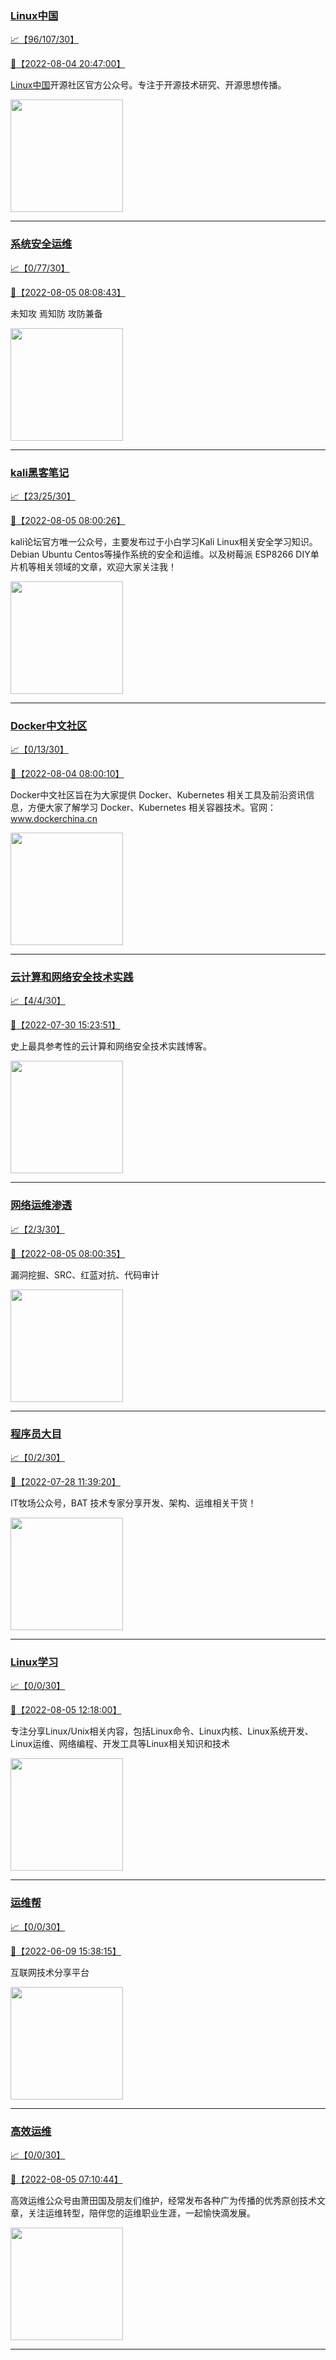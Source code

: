 
### [Linux中国](http://wechat.doonsec.com/wechat_echarts/?biz=MjM5NjQ4MjYwMQ==)

[:chart_with_upwards_trend:【96/107/30】](http://wechat.doonsec.com/wechat_echarts/?biz=MjM5NjQ4MjYwMQ==)

[:camera_flash:【2022-08-04 20:47:00】](https://mp.weixin.qq.com/s?__biz=MjM5NjQ4MjYwMQ==&mid=2664661688&idx=4&sn=948644fcfbbe89179cbabcd0c6bec242&chksm=bdcfb9fe8ab830e8b2240e236801e516dc4505dc5a9b65966053489ee29ec80ed1a906dcacc1&scene=27&key=34dffaff59c91f39158096d94b52ba23faa2bec1d7bab62c9b3a270a852cfb0b962ec1150f4fe0e202da019a05a39f9e7203a0ad448b27dec3170896827b270c6177c3fa67761aa1d0991cb0ca303e5c6ed4d77dfca8a0444d2c7f59d646959079ac10d21e659c9d01cc8be6ce358ebf3f575ff51741debd376cf7a44f4a14f2&ascene=15&uin=MTA3Mzc3OTIzNQ%3D%3D&devicetype=Windows+Server+2016+x64&version=63070517&lang=zh_CN&session_us=gh_b9dc2f1a0f41&exportkey=AZnWPQu%2FM%2FPkxK9lD7Oy5Gk%3D&acctmode=0&pass_ticket=KOh1GwPxUz2UuONksGyrKqnZrNy3wgAvx3HUjLJRhiKJaQuFe%2B7LHXE36ZqNv550&wx_header=0&fontgear=2&scene=27#wechat_redirect)

[Linux中国](https://linux.cn/)开源社区官方公众号。专注于开源技术研究、开源思想传播。

<img align="top" width="180" src="http://open.weixin.qq.com/qr/code?username=gh_52ef55f8adfd" alt="" />

---


### [系统安全运维](http://wechat.doonsec.com/wechat_echarts/?biz=Mzk0NjE0NDc5OQ==)

[:chart_with_upwards_trend:【0/77/30】](http://wechat.doonsec.com/wechat_echarts/?biz=Mzk0NjE0NDc5OQ==)

[:camera_flash:【2022-08-05 08:08:43】](https://mp.weixin.qq.com/s?__biz=Mzk0NjE0NDc5OQ==&mid=2247506855&idx=1&sn=563506565571f1784ad1cb24008bcc06&chksm=c30808d7f47f81c11b8c5f13ce3a0cc14053a77333a251cd6b2d6ba40dc9296074ae3ffd055e&scene=27#wechat_redirect)

未知攻 焉知防 攻防兼备

<img align="top" width="180" src="http://open.weixin.qq.com/qr/code?username=gh_2c298b630170" alt="" />

---


### [kali黑客笔记](http://wechat.doonsec.com/wechat_echarts/?biz=MzkxMzIwNTY1OA==)

[:chart_with_upwards_trend:【23/25/30】](http://wechat.doonsec.com/wechat_echarts/?biz=MzkxMzIwNTY1OA==)

[:camera_flash:【2022-08-05 08:00:26】](https://mp.weixin.qq.com/s?__biz=MzkxMzIwNTY1OA==&mid=2247489882&idx=1&sn=26830d9f2ab6d482dc972d2df2ab2acb&chksm=c10069aff677e0b9235b9c63cc4d0bb59ffc2f232fa5980ab9f8b6e529652ab6bc7f0d2aa751&scene=27#wechat_redirect)

kali论坛官方唯一公众号，主要发布过于小白学习Kali Linux相关安全学习知识。Debian Ubuntu Centos等操作系统的安全和运维。以及树莓派 ESP8266 DIY单片机等相关领域的文章，欢迎大家关注我！

<img align="top" width="180" src="http://open.weixin.qq.com/qr/code?username=gh_fbcaf351ddc1" alt="" />

---


### [Docker中文社区](http://wechat.doonsec.com/wechat_echarts/?biz=MzI1NzI5NDM4Mw==)

[:chart_with_upwards_trend:【0/13/30】](http://wechat.doonsec.com/wechat_echarts/?biz=MzI1NzI5NDM4Mw==)

[:camera_flash:【2022-08-04 08:00:10】](https://mp.weixin.qq.com/s?__biz=MzI1NzI5NDM4Mw==&mid=2247492528&idx=1&sn=e929b9ddb79875cd87eab9b466b2f04f&chksm=ea1b0af0dd6c83e638ae95763532951011735a4842371c16cbf64571ce0938375d47fb0440c4&scene=27#wechat_redirect)

Docker中文社区旨在为大家提供 Docker、Kubernetes 相关工具及前沿资讯信息，方便大家了解学习 Docker、Kubernetes 相关容器技术。官网：www.dockerchina.cn

<img align="top" width="180" src="http://open.weixin.qq.com/qr/code?username=gh_8620cb9f61a5" alt="" />

---


### [云计算和网络安全技术实践](http://wechat.doonsec.com/wechat_echarts/?biz=MzA3MjM5MDc2Nw==)

[:chart_with_upwards_trend:【4/4/30】](http://wechat.doonsec.com/wechat_echarts/?biz=MzA3MjM5MDc2Nw==)

[:camera_flash:【2022-07-30 15:23:51】](https://mp.weixin.qq.com/s?__biz=MzA3MjM5MDc2Nw==&mid=2650747014&idx=1&sn=fb0bc7ce1b2e8e1ff1b570f06affccd0&chksm=87149186b06318902a3aa9707e62014a44502fb5337f90a60f3a2bce59c8de34965a153e92a1&scene=27#wechat_redirect)

史上最具参考性的云计算和网络安全技术实践博客。

<img align="top" width="180" src="http://open.weixin.qq.com/qr/code?username=gh_34d6b0cb5633" alt="" />

---


### [网络运维渗透](http://wechat.doonsec.com/wechat_echarts/?biz=MzA3MjMxODUwNg==)

[:chart_with_upwards_trend:【2/3/30】](http://wechat.doonsec.com/wechat_echarts/?biz=MzA3MjMxODUwNg==)

[:camera_flash:【2022-08-05 08:00:35】](https://mp.weixin.qq.com/s?__biz=MzA3MjMxODUwNg==&mid=2247485264&idx=1&sn=66933bfffa46f39487b542df86af5d04&chksm=9f216c15a856e503f176979b87261f5b05e3d38cbb46a480c7a6a6c6678d5f8b1108851c6c61&scene=27#wechat_redirect)

漏洞挖掘、SRC、红蓝对抗、代码审计

<img align="top" width="180" src="http://open.weixin.qq.com/qr/code?username=gh_304f5239b3b0" alt="" />

---


### [程序员大目](http://wechat.doonsec.com/wechat_echarts/?biz=MzI4ODQ3NjE2OA==)

[:chart_with_upwards_trend:【0/2/30】](http://wechat.doonsec.com/wechat_echarts/?biz=MzI4ODQ3NjE2OA==)

[:camera_flash:【2022-07-28 11:39:20】](https://mp.weixin.qq.com/s?__biz=MzI4ODQ3NjE2OA==&mid=2247499792&idx=1&sn=cd519434a091a6fefd6689d1b8a0364b&chksm=ec3f5d77db48d461a41dbde1d047417f746305ef316cae60d67619de28259b79d6e8e703e0fe&scene=27#wechat_redirect)

IT牧场公众号，BAT 技术专家分享开发、架构、运维相关干货！

<img align="top" width="180" src="http://open.weixin.qq.com/qr/code?username=gh_e6849e368b5f" alt="" />

---


### [Linux学习](http://wechat.doonsec.com/wechat_echarts/?biz=MzI4MDEwNzAzNg==)

[:chart_with_upwards_trend:【0/0/30】](http://wechat.doonsec.com/wechat_echarts/?biz=MzI4MDEwNzAzNg==)

[:camera_flash:【2022-08-05 12:18:00】](https://mp.weixin.qq.com/s?__biz=MzI4MDEwNzAzNg==&mid=2649457835&idx=1&sn=f8d8fcf9eb35c0fcd321e970e4eae621&chksm=f3a2a5d8c4d52ccee7d2d21a0e42cb940e6dd42b12425661c362ae15cde13c5c6ab03f830fc2&scene=27#wechat_redirect)

专注分享Linux/Unix相关内容，包括Linux命令、Linux内核、Linux系统开发、Linux运维、网络编程、开发工具等Linux相关知识和技术

<img align="top" width="180" src="http://open.weixin.qq.com/qr/code?username=gh_cb990d3ccd5f" alt="" />

---


### [运维帮](http://wechat.doonsec.com/wechat_echarts/?biz=MzA3MzYwNjQ3NA==)

[:chart_with_upwards_trend:【0/0/30】](http://wechat.doonsec.com/wechat_echarts/?biz=MzA3MzYwNjQ3NA==)

[:camera_flash:【2022-06-09 15:38:15】](https://mp.weixin.qq.com/s?__biz=MzA3MzYwNjQ3NA==&mid=2651301005&idx=1&sn=591c720a722d1091269049b822fa468b&chksm=84ff70a8b388f9beca2bbd95f4aa3fe7cb5fcb95b2b822a01b29b2a778b1a50d3ae19a0f9b3b&scene=27&key=3820ae6439ecdd67569d451dccff2df72725e4e22c34cf0a6ddd9a37045228bd9e958856d57127a3f0f2522acca0e50d1b9db03eea86dde0680fbf05e411e63a283bfecaed40196b0ed89737b29cc623c841187edc0bd2d4550f25978018b7b304803ce91e21d90c852d7aba839600f479f9b865321cb8c5435b0cd4edb5a8b0&ascene=15&uin=NTY2NTA4NjQ%3D&devicetype=Windows+Server+2016+x64&version=63060012&lang=zh_CN&session_us=gh_fc624022782d&exportkey=AxkXZwZaGn73CaYoM3ekAIk%3D&acctmode=0&pass_ticket=LY1K1kgm7M57xazR8DnzDx%2BiXiK1JFuyFgS5dcc8bbJqloaGfg67cPFCEdwYtoyz&wx_header=0&fontgear=2&scene=27#wechat_redirect)

互联网技术分享平台

<img align="top" width="180" src="http://open.weixin.qq.com/qr/code?username=gh_445a39329cd8" alt="" />

---


### [高效运维](http://wechat.doonsec.com/wechat_echarts/?biz=MzA4Nzg5Nzc5OA==)

[:chart_with_upwards_trend:【0/0/30】](http://wechat.doonsec.com/wechat_echarts/?biz=MzA4Nzg5Nzc5OA==)

[:camera_flash:【2022-08-05 07:10:44】](https://mp.weixin.qq.com/s?__biz=MzA4Nzg5Nzc5OA==&mid=2651721185&idx=1&sn=f8415698480ef419cef4af3a153e3d89&chksm=8bc8ce48bcbf475e604daa52521d7b38c8172b8faf8b703c2c56daf8804b09c4bc4a39e038dc&scene=27#wechat_redirect)

高效运维公众号由萧田国及朋友们维护，经常发布各种广为传播的优秀原创技术文章，关注运维转型，陪伴您的运维职业生涯，一起愉快滴发展。

<img align="top" width="180" src="http://open.weixin.qq.com/qr/code?username=gh_0fdeda7cb50a" alt="" />

---

